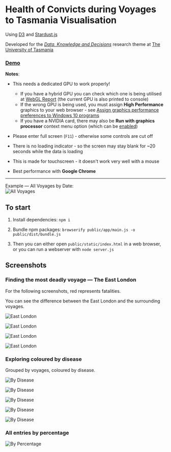 # Health of Convicts during Voyages to Tasmania Visualisation

Using [D3](https://d3js.org/) and [Stardust.js](https://stardustjs.github.io/)

Developed for the [*Data, Knowledge and Decisions*](http://www.utas.edu.au/research/our-research-themes/data-knowledge-and-decisions) research theme at [The University of Tasmania](http://www.utas.edu.au/)

### [Demo](https://nf-s.github.io/tas-convict-datavis-d3/public/static/)  

**Notes**: 

- This needs a dedicated GPU to work properly!  

    - If you have a hybrid GPU you can check which one is being utilised at [WebGL Report](http://webglreport.com/?v=1) (the current GPU is also printed to console)
    - If the wrong GPU is being used, you must assign **High Performance** graphics to your web browser - see [Assign graphics performance preferences to Windows 10 programs](https://www.ghacks.net/2018/11/30/assign-graphics-performance-preferences-windows-10-programs/)
    - If you have a NVIDIA card, there may also be **Run with graphics processor** context menu option (which can be [enabled](https://forums.geforce.com/default/topic/520731/pc-games/can-39-t-find-34-run-with-graphics-processor-34-option/post/3698089/#3698089))

- Please enter full screen (`F11`) - otherwise some controls are cut off

- There is no loading indicator - so the screen may stay blank for ~20 seconds while the data is loading

- This is made for touchscreen - it doesn't work very well with a mouse

- Best performance with **Google Chrome**

---

Example &mdash; All Voyages by Date:  
![All Voyages](https://github.com/nf-s/utas-tas-convict-datavis/blob/master/docs/img/all%20voyages.png?raw=true)

## To start

1. Install dependencies: `npm i`

2. Bundle npm packages: `browserify public/app/main.js -o public/dist/bundle.js`

3. Then you can either open `public/static/index.html` in a web browser, or you can run a webserver with `node server.js`

## Screenshots

### Finding the most deadly voyage &mdash; The East London

For the following screenshots, red represents fatalities.

You can see the difference between the East London and the surrounding voyages.

![East London](https://github.com/nf-s/utas-tas-convict-datavis/blob/master/docs/img/east%20london.png?raw=true)

![East London](https://github.com/nf-s/utas-tas-convict-datavis/blob/master/docs/img/east%20london%20with%20names.png?raw=true)

![East London](https://github.com/nf-s/utas-tas-convict-datavis/blob/master/docs/img/east%20london%20with%20names%20zoomed.png?raw=true)

![East London](https://github.com/nf-s/utas-tas-convict-datavis/blob/master/docs/img/east%20london%20with%20names%20zoomed%20-%20eliza.png?raw=true)

### Exploring coloured by disease

Grouped by voyages, coloured by disease.

![By Disease](https://github.com/nf-s/utas-tas-convict-datavis/blob/master/docs/img/all%20by%20voyage%20coloured%20by%20disease.png?raw=true)

![By Disease](https://github.com/nf-s/utas-tas-convict-datavis/blob/master/docs/img/all%20by%20voyage%20coloured%20by%20disease%20zoom.png?raw=true)

![By Disease](https://github.com/nf-s/utas-tas-convict-datavis/blob/master/docs/img/sarah%202%20-%20colour%20by%20disease.png?raw=true)

![By Disease](https://github.com/nf-s/utas-tas-convict-datavis/blob/master/docs/img/sarah%202%20-%20colour%20by%20disease%20-%20zoomed%20in.png?raw=true)

![By Disease](https://github.com/nf-s/utas-tas-convict-datavis/blob/master/docs/img/sarah%202%20-%20colour%20by%20disease%20-%20zoomed%20in%20-%20andrew.png?raw=true)

### All entries by percentage

![By Percentage](https://github.com/nf-s/utas-tas-convict-datavis/blob/master/docs/img/all%20by%20percentage.png?raw=true)
